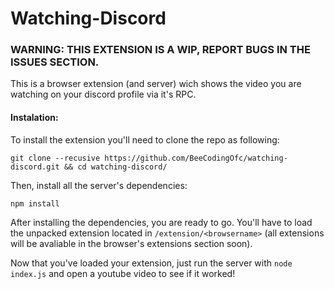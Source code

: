 # Watching-Discord
### WARNING: THIS EXTENSION IS A WIP, REPORT BUGS IN THE ISSUES SECTION.

This is a browser extension (and server) wich shows the video you are watching on your discord profile via it's RPC.

#### Instalation:

To install the extension you'll need to clone the repo as following:

`git clone --recusive https://github.com/BeeCodingOfc/watching-discord.git && cd watching-discord/`

Then, install all the server's dependencies:

`npm install`

After installing the dependencies, you are ready to go. You'll have to load the unpacked extension located in `/extension/<browsername>` (all extensions will be avaliable in the browser's extensions section soon).

Now that you've loaded your extension, just run the server with `node index.js` and open a youtube video to see if it worked!
